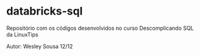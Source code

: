 # databricks-sql
Repositório com os códigos desenvolvidos no curso Descomplicando SQL da LinuxTips

Autor: Wesley Sousa
12/12
